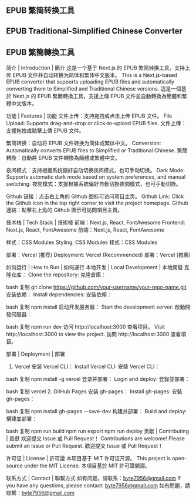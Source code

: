 ## EPUB 繁简转换工具
## EPUB Traditional-Simplified Chinese Converter
## EPUB 繁簡轉換工具

简介 | Introduction | 簡介
这是一个基于 Next.js 的 EPUB 繁简转换工具，支持上传 EPUB 文件并自动转换为简体和繁体中文版本。
This is a Next.js-based EPUB converter that supports uploading EPUB files and automatically converting them to Simplified and Traditional Chinese versions.
這是一個基於 Next.js 的 EPUB 繁簡轉換工具，支援上傳 EPUB 文件並自動轉換為簡體和繁體中文版本。

功能 | Features | 功能
文件上传：支持拖拽或点击上传 EPUB 文件。
File Upload: Supports drag-and-drop or click-to-upload EPUB files.
文件上傳：支援拖拽或點擊上傳 EPUB 文件。

繁简转换：自动将 EPUB 文件转换为简体或繁体中文。
Conversion: Automatically converts EPUB files to Simplified or Traditional Chinese.
繁簡轉換：自動將 EPUB 文件轉換為簡體或繁體中文。

夜间模式：支持根据系统偏好自动切换夜间模式，也可手动切换。
Dark Mode: Supports automatic dark mode based on system preferences, and manual switching.
夜間模式：支援根據系統偏好自動切換夜間模式，也可手動切換。

Github 链接：点击右上角的 Github 图标可访问项目主页。
Github Link: Click the Github icon in the top right corner to visit the project homepage.
Github 連結：點擊右上角的 Github 圖示可訪問項目主頁。

技术栈 | Tech Stack | 技術棧
前端：Next.js, React, FontAwesome
Frontend: Next.js, React, FontAwesome
前端：Next.js, React, FontAwesome

样式：CSS Modules
Styling: CSS Modules
樣式：CSS Modules

部署：Vercel (推荐)
Deployment: Vercel (Recommended)
部署：Vercel (推薦)

如何运行 | How to Run | 如何運行
本地开发 | Local Development | 本地開發
克隆仓库：
Clone the repository:
克隆倉庫：

bash
复制
git clone https://github.com/your-username/your-repo-name.git
安装依赖：
Install dependencies:
安裝依賴：

bash
复制
npm install
启动开发服务器：
Start the development server:
啟動開發伺服器：

bash
复制
npm run dev
访问 http://localhost:3000 查看项目。
Visit http://localhost:3000 to view the project.
訪問 http://localhost:3000 查看項目。

部署 | Deployment | 部署
1. Vercel
安装 Vercel CLI：
Install Vercel CLI:
安裝 Vercel CLI：

bash
复制
npm install -g vercel
登录并部署：
Login and deploy:
登錄並部署：

bash
复制
vercel
2. GitHub Pages
安装 gh-pages：
Install gh-pages:
安裝 gh-pages：

bash
复制
npm install gh-pages --save-dev
构建并部署：
Build and deploy:
構建並部署：

bash
复制
npm run build
npm run export
npm run deploy
贡献 | Contributing | 貢獻
欢迎提交 Issue 或 Pull Request！
Contributions are welcome! Please submit an Issue or Pull Request.
歡迎提交 Issue 或 Pull Request！

许可证 | License | 許可證
本项目基于 MIT 许可证开源。
This project is open-source under the MIT License.
本項目基於 MIT 許可證開源。

联系方式 | Contact | 聯繫方式
如有问题，请联系：byte7956@gmail.com
If you have any questions, please contact: byte7956@gmail.com
如有問題，請聯繫：byte7956@gmail.com

